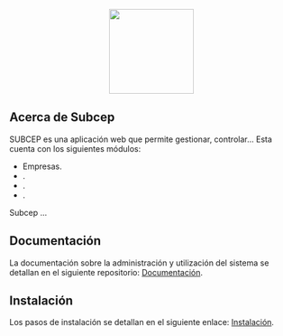 <p align="center">
  <img width="150" src="public/images/logo2.png">
</p>

## Acerca de Subcep

SUBCEP es una aplicación web que permite gestionar, controlar... Esta cuenta con los siguientes módulos:

- Empresas.
- .
- .
- .

Subcep ...

## Documentación

La documentación sobre la administración y utilización del sistema se detallan en el siguiente repositorio: [Documentación](https://gitlab.contraloria.gob.bo/subcep/subcep_documentacion).

## Instalación

Los pasos de instalación se detallan en el siguiente enlace: [Instalación](instalacion.md).
